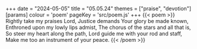 +++
date = "2024-05-05"
title = "05.05.24"
themes = ["praise", "devotion"]
[params]
  colour = 'poem'
  pageKey = 'src/poem.js'
+++
{{< poem >}}
Rightly take my praises Lord,
Justice demands Your glory be made known,
Enthroned upon my lowly lips admist,
The chorus of the stars and all that is,
So steer my heart along the path,
Lord guide me with your rod and staff,
Make me too an instrument of your peace.
{{< /poem >}}